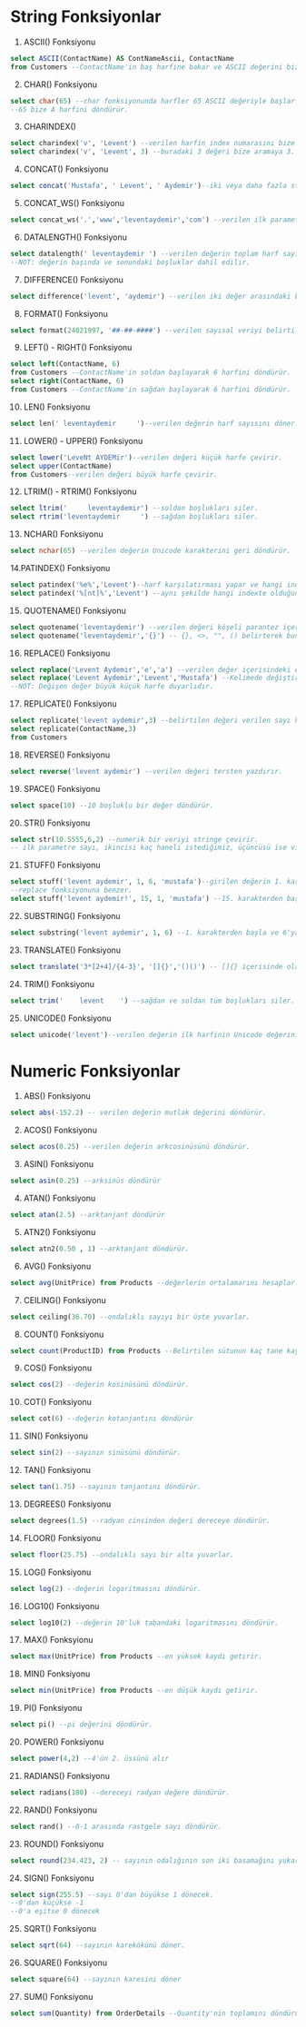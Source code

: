 # String Fonksiyonlar
1. ASCII() Fonksiyonu
```sql
select ASCII(ContactName) AS ContNameAscii, ContactName
from Customers --ContactName'in baş harfine bakar ve ASCII değerini bize döner.
```
2. CHAR() Fonksiyonu
```sql
select char(65) --char fonksiyonunda harfler 65 ASCII değeriyle başlar ve alfabetik ilerler.
--65 bize A harfini döndürür.
```
3. CHARINDEX()
```sql
select charindex('v', 'Levent') --verilen harfin index numarasını bize geri döner. Eğer verilen harf kelimenin içerisinde yoksa 0 dönecektir.
select charindex('v', 'Levent', 3) --buradaki 3 değeri bize aramaya 3. indexten başla anlamındadır. Gerekli yerlerde kullanılabilir.
```
4. CONCAT() Fonksiyonu
```sql
select concat('Mustafa', ' Levent', ' Aydemir')--iki veya daha fazla string değeri birleştirir.
```
5. CONCAT_WS() Fonksiyonu
```sql
select concat_ws('.','www','leventaydemir','com') --verilen ilk parametre diğer verilen parametrelerin arasına gelir. örneğin çıktısı -->www.leventaydemir.com 
```
6. DATALENGTH() Fonksiyonu
```sql
select datalength(' leventaydemir ') --verilen değerin toplam harf sayısını geri döndürür.
--NOT: değerin başında ve sonundaki boşluklar dahil edilir.
```
7. DIFFERENCE() Fonksiyonu
```sql
select difference('levent', 'aydemir') --verilen iki değer arasındaki benzerliğe bakar ve 0-4 arasında değer döner.
```
8. FORMAT() Fonksiyonu
```sql
select format(24021997, '##-##-####') --verilen sayısal veriyi belirtilen şekilde geri döner. örneğin çıktısı -->24-02-1997 şeklindedir.
```
9.  LEFT() - RIGHT() Fonksiyonu
```sql
select left(ContactName, 6)
from Customers --ContactName'in soldan başlayarak 6 harfini döndürür.
select right(ContactName, 6)
from Customers --ContactName'in sağdan başlayarak 6 harfini döndürür.
```
10. LEN() Fonksiyonu
```sql
select len(' leventaydemir     ')--verilen değerin harf sayısını döner. datalength'ten farkı sondaki boşlukları saymaz ama baştaki boşlukları sayar.
```
11. LOWER() - UPPER() Fonksiyonu
```sql
select lower('LeveNt AYDEMir')--verilen değeri küçük harfe çevirir.
select upper(ContactName)
from Customers--verilen değeri büyük harfe çevirir.
```
12. LTRIM() - RTRIM() Fonksiyonu
```sql
select ltrim('     leventaydemir') --soldan boşlukları siler.
select rtrim('leventaydemir     ') --sağdan boşlukları siler.
```
13. NCHAR() Fonksiyonu
```sql
select nchar(65) --verilen değerin Unicode karakterini geri döndürür.
```
14.PATINDEX() Fonksiyonu
```sql
select patindex('%e%','Levent')--harf karşılatırması yapar ve hangi indexte olduğunu döner.
select patindex('%[nt]%','Levent') --aynı şekilde hangi indexte olduğunu döner.
```
15. QUOTENAME() Fonksiyonu
```sql
select quotename('leventaydemir') --verilen değeri köşeli parantez içerisinde bize geri döner.
select quotename('leventaydemir','{}') -- {}, <>, "", () belirterek bunların içerisinde değeri döndürebiliriz.
```
16. REPLACE() Fonksiyonu
```sql
select replace('Levent Aydemir','e','a') --verilen değer içerisindeki e harflerini a harfi ile değiştirip bize döner.
select replace('Levent Aydemir','Levent','Mustafa') --Kelimede değiştirebiliriz.
--NOT: Değişen değer büyük küçük harfe duyarlıdır.
```
17. REPLICATE() Fonksiyonu
```sql
select replicate('levent aydemir',3) --belirtilen değeri verilen sayı kadar tekrarlar ve geri döndürür.
select replicate(ContactName,3)
from Customers
```
18. REVERSE() Fonksiyonu
```sql
select reverse('levent aydemir') --verilen değeri tersten yazdırır.
```
19. SPACE() Fonksiyonu
```sql
select space(10) --10 boşluklu bir değer döndürür.
```
20. STR() Fonksiyonu
```sql
select str(10.5555,6,2) --numerik bir veriyi stringe çevirir.
-- ilk parametre sayı, ikincisi kaç haneli istediğimiz, üçüncüsü ise virgülsen sonra kaç hane olsun şeklindedir.
```
21. STUFF() Fonksiyonu
```sql
select stuff('levent aydemir', 1, 6, 'mustafa')--girilen değerin 1. karakterinden başlayıp 6 karakter sil. ve yerine mustafa yaz anlamı taşır.
--replace fonksiyonuna benzer.
select stuff('levent aydemir!', 15, 1, 'mustafa') --15. karakterden başla ve 1 karakter sil. yerime mustafa yaz anlamındadır.
```
22. SUBSTRING() Fonksiyonu
```sql
select substring('levent aydemir', 1, 6) --1. karakterden başla ve 6'ya kadar olan değeri döndür. sonuç levent çıkacak.
```
23. TRANSLATE() Fonksiyonu
```sql
select translate('3*[2+4]/{4-3}', '[]{}','()()') -- []{} içerisinde olanları ()() içerisine al ve geri döndür.
```
24. TRIM() Fonksiyonu
```sql
select trim('    levent    ') --sağdan ve soldan tüm boşlukları siler.
```
25. UNICODE() Fonksiyonu
```sql
select unicode('levent')--verilen değerin ilk harfinin Unicode değerini döner.
```
# Numeric Fonksiyonlar
1. ABS() Fonksiyonu
```sql
select abs(-152.2) -- verilen değerin mutlak değerini döndürür.
```
2. ACOS() Fonksiyonu
```sql
select acos(0.25) --verilen değerin arkcosinüsünü döndürür.
```
3. ASIN() Fonksiyonu
```sql
select asin(0.25) --arksinüs döndürür
```
4. ATAN() Fonksiyonu
```sql
select atan(2.5) --arktanjant döndürür
```
5. ATN2() Fonksiyonu
```sql
select atn2(0.50 , 1) --arktanjant döndürür.
```
6. AVG() Fonksiyonu
```sql
select avg(UnitPrice) from Products --değerlerin ortalamarını hesaplar.
```
7. CEILING() Fonksiyonu
```sql
select ceiling(36.70) --ondalıklı sayıyı bir üste yuvarlar.
```
8. COUNT() Fonksiyonu
```sql
select count(ProductID) from Products --Belirtilen sütunun kaç tane kaydı var bize döndürür.
```
9. COS() Fonksiyonu
```sql
select cos(2) --değerin kosinüsünü döndürür.
```
10. COT() Fonksiyonu
```sql
select cot(6) --değerin kotanjantını döndürür
```
11. SIN() Fonksiyonu
```sql
select sin(2) --sayının sinüsünü döndürür.
```
12. TAN() Fonksiyonu
```sql
select tan(1.75) --sayının tanjantını döndürür.
```
13. DEGREES() Fonksiyonu
```sql
select degrees(1.5) --radyan cinsinden değeri dereceye döndürür.
```
14. FLOOR() Fonksiyonu
```sql
select floor(25.75) --ondalıklı sayı bir alta yuvarlar.
```
15. LOG() Fonksiyonu
```sql
select log(2) --değerin logaritmasını döndürür.
```
16. LOG10() Fonksiyonu
```sql
select log10(2) --değerin 10'luk tabandaki logaritmasını döndürür.
```
17. MAX() Fonksyionu
```sql
select max(UnitPrice) from Products --en yüksek kaydı getirir.
```
18. MIN() Fonksiyonu
```sql
select min(UnitPrice) from Products --en düşük kaydı getirir.
```
19. PI() Fonksiyonu
```sql
select pi() --pi değerini döndürür.
```
20. POWER() Fonksiyonu
```sql
select power(4,2) --4'ün 2. üssünü alır 
```
21. RADIANS() Fonksiyonu
```sql
select radians(180) --dereceyi radyan değere döndürür.
```
22. RAND() Fonksiyonu
```sql
select rand() --0-1 arasında rastgele sayı döndürür.
```
23. ROUND() Fonksiyonu
```sql
select round(234.423, 2) -- sayının odalığının son iki basamağını yukarı ya da aşağı yuvarlar.
```
24. SIGN() Fonksiyonu
```sql
select sign(255.5) --sayı 0'dan büyükse 1 dönecek.
--0'dan küçükse -1
--0'a eşitse 0 dönecek
```
25. SQRT() Fonksiyonu
```sql
select sqrt(64) --sayının karekökünü döner.
```
26. SQUARE() Fonksiyonu
```sql
select square(64) --sayının karesini döner
```
27. SUM() Fonksiyonu
```sql
select sum(Quantity) from OrderDetails --Quantity'nin toplamını döndürür.
```